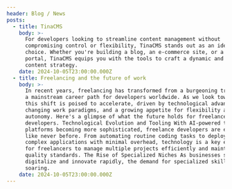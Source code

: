 ```yaml
---
header: Blog / News
posts:
  - title: TinaCMS
    body: >-
      For developers looking to streamline content management without
      compromising control or flexibility, TinaCMS stands out as an ideal
      choice. Whether you're building a blog, an e-commerce site, or a corporate
      portal, TinaCMS equips you with the tools to craft a dynamic and scalable
      content strategy.
    date: 2024-10-05T23:00:00.000Z
  - title: Freelancing and the future of work
    body: >-
      In recent years, freelancing has transformed from a burgeoning trend into
      a mainstream career path for developers worldwide. As we look toward 2024,
      this shift is poised to accelerate, driven by technological advancements,
      changing work paradigms, and a growing appetite for flexibility and
      autonomy. Here's a glimpse of what the future holds for freelance
      developers. Technological Evolution and Tooling With AI-powered tools and
      platforms becoming more sophisticated, freelance developers are empowered
      like never before. From automating routine coding tasks to deploying
      complex applications with minimal overhead, technology is a key enabler
      for freelancers to manage multiple projects efficiently and maintain
      quality standards. The Rise of Specialized Niches As businesses seek to
      digitalize and innovate rapidly, the demand for specialized skills is
      soaring. 
    date: 2024-10-05T23:00:00.000Z
---
```


